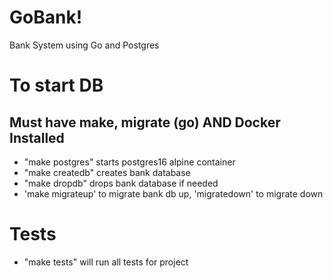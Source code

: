 # GoBank!
Bank System using Go and Postgres

# To start DB
## Must have make, migrate (go) AND Docker Installed
- "make postgres" starts postgres16 alpine container
- "make createdb" creates bank database
- "make dropdb" drops bank database if needed
-  'make migrateup' to migrate bank db up, 'migratedown' to migrate down

# Tests
- "make tests" will run all tests for project
  
